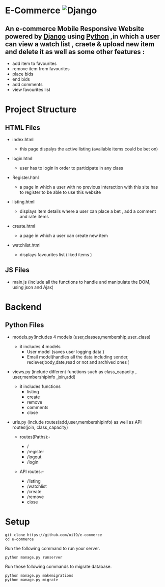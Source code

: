 # E-Commerce ![Django](https://github.com/ESWZY/cs50web-final-project/workflows/Django%20CI/badge.svg)

  ## An e-commerce Mobile Responsive Website powered by [Django](https://www.djangoproject.com/) using [Python](https://www.python.org/) ,in which a user can view a watch list , craete & upload new item and delete it  as well as some other features :
   - add item to favourites 
   - remove item from favourites
   - place bids
   - end bids
   - add comments
   - view favourites list
   

# Project Structure


## HTML Files
      
 - index.html
   - this page dispalys the active listing (available items could be bet on)
    
 - login.html
   - user has to login in order to participate in  any class 
 
 - Register.html
   - a page in which a user with no previous interaction with this site has to register to be able to use this website
   
 - listing.html 
   - displays item details where a user can place a bet , add a comment and rate items 
   
 - create.html 
   - a page in which a user can create new item
    
 - watchlist.html 
   - displays favourites list (liked items )
   

## JS Files
 -  main.js (include all the functions to handle and manipulate the DOM, using json and Ajax)



# Backend


## Python Files
 - models.py(includes 4 models (user,classes,membership,user_class)
   - it includes 4 models
      - User model (saves user logging data )
      - Email model(handles all the data including sender, reciever,body,date,read or not and archived ones )
      
 - views.py (include different functions such as class_capacity , user,membershipinfo ,join,add)
     - it includes functions
         - listing  
         - create
         - remove
         - comments
         - close
 - urls.py (include routes(add,user,membershipinfo) as well as API routes(join, class_capacity)
   - routes(Paths):-
      - /
      - /register
      - /logout
      - /login
     
   - API routes:-
      - /listing 
      - /watchlist
      - /create
      - /remove
      - close



# Setup
   ```shell script
git clone https://github.com/oi19/e-commerce
cd e-commerce
```
Run the following command to run your server.


```shell script
python manage.py runserver
```

Run those following commands to migrate database.

```shell script
python manage.py makemigrations
python manage.py migrate
```

